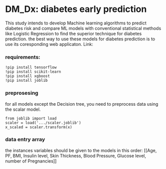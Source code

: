 # DM_Dx: diabetes early prediction 

This study intends to develop Machine learning algorithms to predict diabetes risk and compare ML models with conventional statistical methods like Logistic Regression to find the superior technique for diabetes prediction.
the best way to use these models for diabetes prediction is to use its coresponding web applicaton. Link: 

### requirements:

    !pip install tensorflow
    !pip install scikit-learn
    !pip install xgboost
    !pip install joblib

### preprosesing
for all models except the Decision tree, you need to preprocess data using the scalar model.

    from joblib import load
    scaler = load('.../scaler.joblib') 
    x_scaled = scaler.transform(x)


### data entry array
the instances variables should be given to the models in this order:
[[Age, PF, BMI, Insulin level, Skin Thickness, Blood Pressure, Glucose level, number of Pregnancies]]

